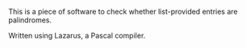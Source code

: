 This is a piece of software to check whether list-provided entries are palindromes.

Written using Lazarus, a Pascal compiler.